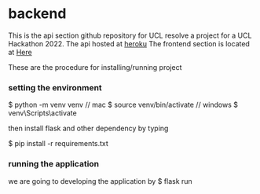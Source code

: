 # backend
This is the api section github repository for UCL resolve a project for a UCL Hackathon 2022. 
The api hosted at [heroku](http://127.0.0.1:5000/report)
The frontend section is located at [Here](https://github.com/ucl-hackathon-2022/frontend)

These are the procedure for installing/running project

### setting the environment
$ python -m venv venv
// mac
$ source venv/bin/activate
// windows
$ venv\Scripts\activate

then install flask and other dependency by typing

$ pip install -r requirements.txt

### running the application
we are going to developing the application by
$ flask run